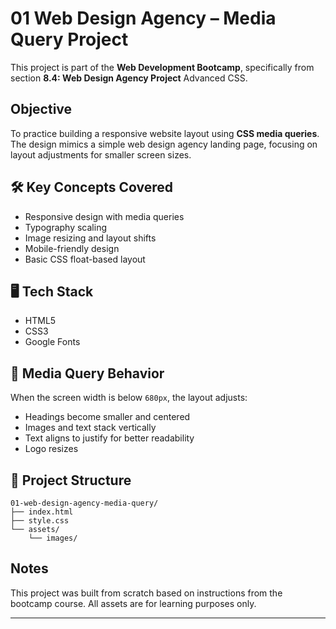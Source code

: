 # 01 Web Design Agency – Media Query Project

This project is part of the **Web Development Bootcamp**, specifically from section **8.4: Web Design Agency Project** Advanced CSS.

## Objective

To practice building a responsive website layout using **CSS media queries**. The design mimics a simple web design agency landing page, focusing on layout adjustments for smaller screen sizes.

## 🛠️ Key Concepts Covered

- Responsive design with media queries
- Typography scaling
- Image resizing and layout shifts
- Mobile-friendly design
- Basic CSS float-based layout

## 🖥️ Tech Stack

- HTML5
- CSS3
- Google Fonts

## 📱 Media Query Behavior

When the screen width is below `680px`, the layout adjusts:
- Headings become smaller and centered
- Images and text stack vertically
- Text aligns to justify for better readability
- Logo resizes

## 📁 Project Structure
```
01-web-design-agency-media-query/
├── index.html
├── style.css
└── assets/
    └── images/
```
## Notes

This project was built from scratch based on instructions from the bootcamp course. All assets are for learning purposes only.

---


